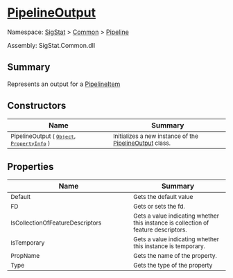 # [PipelineOutput](./PipelineOutput.md)

Namespace: [SigStat]() > [Common](./../README.md) > [Pipeline](./README.md)

Assembly: SigStat.Common.dll

## Summary
Represents an output for a [PipelineItem](https://github.com/hargitomi97/sigstat/blob/master/docs/md/SigStat/Common/Pipeline/PipelineOutput.md)

## Constructors

| Name<div><a href="#"><img width=400></a></div> | Summary<div><a href="#"><img width=475></a></div> | 
| --- | --- | 
| <sub>PipelineOutput ( [`Object`](https://docs.microsoft.com/en-us/dotnet/api/System.Object), [`PropertyInfo`](https://docs.microsoft.com/en-us/dotnet/api/System.Reflection.PropertyInfo) )</sub> | <sub>Initializes a new instance of the [PipelineOutput](https://github.com/hargitomi97/sigstat/blob/master/docs/md/SigStat/Common/Pipeline/PipelineOutput.md) class.</sub> | 


## Properties

| Name<div><a href="#"><img width=400></a></div> | Summary<div><a href="#"><img width=475></a></div> | 
| --- | --- | 
| <sub>Default</sub> | <sub>Gets the default value</sub> | 
| <sub>FD</sub> | <sub>Gets or sets the fd.</sub> | 
| <sub>IsCollectionOfFeatureDescriptors</sub> | <sub>Gets a value indicating whether this instance is collection of feature descriptors.</sub> | 
| <sub>IsTemporary</sub> | <sub>Gets a value indicating whether this instance is temporary.</sub> | 
| <sub>PropName</sub> | <sub>Gets the name of the property.</sub> | 
| <sub>Type</sub> | <sub>Gets the type of the property</sub> | 


